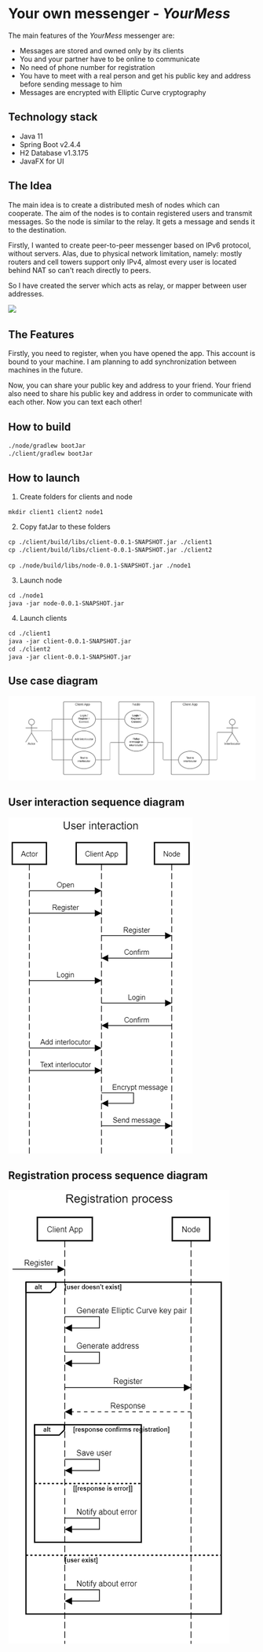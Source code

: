 # Your own messenger - *YourMess*

The main features of the *YourMess* messenger are:
 - Messages are stored and owned only by its clients
 - You and your partner have to be online to communicate
 - No need of phone number for registration
 - You have to meet with a real person and get his public key and address before sending message to him
 - Messages are encrypted with Elliptic Curve cryptography

## Technology stack
 - Java 11
 - Spring Boot v2.4.4
 - H2 Database v1.3.175
 - JavaFX for UI

## The Idea
The main idea is to create a distributed mesh of nodes which can cooperate. 
The aim of the nodes is to contain registered users and transmit messages. 
So the node is similar to the relay. It gets a message and sends it to the destination.

Firstly, I wanted to create peer-to-peer messenger based on IPv6 protocol, without servers.
Alas, due to physical network limitation, namely: mostly routers and cell towers support only IPv4,
almost every user is located behind NAT so can't reach directly to peers.

So I have created the server which acts as relay, or mapper between user addresses.

![](res/img/idea.png)

## The Features

Firstly, you need to register, when you have opened the app.
This account is bound to your machine. 
I am planning to add synchronization between machines in the future.

Now, you can share your public key and address to your friend.
Your friend also need to share his public key and address in order to communicate with each other.
Now you can text each other!

## How to build
```shell
./node/gradlew bootJar
./client/gradlew bootJar
```

## How to launch
1. Create folders for clients and node
```shell
mkdir client1 client2 node1
```
2. Copy fatJar to these folders
```shell
cp ./client/build/libs/client-0.0.1-SNAPSHOT.jar ./client1
cp ./client/build/libs/client-0.0.1-SNAPSHOT.jar ./client2

cp ./node/build/libs/node-0.0.1-SNAPSHOT.jar ./node1
```
3. Launch node
```shell
cd ./node1
java -jar node-0.0.1-SNAPSHOT.jar
```
4. Launch clients
```shell
cd ./client1
java -jar client-0.0.1-SNAPSHOT.jar
cd ./client2
java -jar client-0.0.1-SNAPSHOT.jar
```


## Use case diagram
![](res/img/use-case-diagram.png)

## User interaction sequence diagram
![](res/img/user-diagram.png)

## Registration process sequence diagram
![](res/img/registration-process.png)
